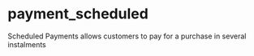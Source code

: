 # payment_scheduled
Scheduled Payments allows customers to pay for a purchase in several instalments
